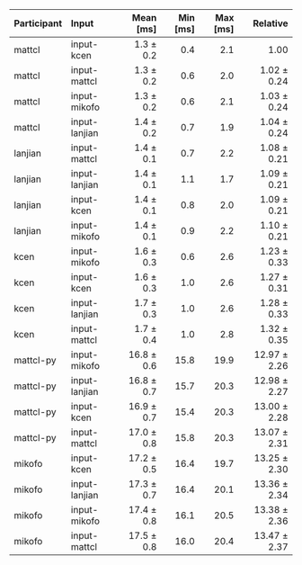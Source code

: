 | Participant | Input | Mean [ms] | Min [ms] | Max [ms] | Relative |
|:---|:---|---:|---:|---:|---:|
| mattcl | input-kcen | 1.3 ± 0.2 | 0.4 | 2.1 | 1.00 |
| mattcl | input-mattcl | 1.3 ± 0.2 | 0.6 | 2.0 | 1.02 ± 0.24 |
| mattcl | input-mikofo | 1.3 ± 0.2 | 0.6 | 2.1 | 1.03 ± 0.24 |
| mattcl | input-lanjian | 1.4 ± 0.2 | 0.7 | 1.9 | 1.04 ± 0.24 |
| lanjian | input-mattcl | 1.4 ± 0.1 | 0.7 | 2.2 | 1.08 ± 0.21 |
| lanjian | input-lanjian | 1.4 ± 0.1 | 1.1 | 1.7 | 1.09 ± 0.21 |
| lanjian | input-kcen | 1.4 ± 0.1 | 0.8 | 2.0 | 1.09 ± 0.21 |
| lanjian | input-mikofo | 1.4 ± 0.1 | 0.9 | 2.2 | 1.10 ± 0.21 |
| kcen | input-mikofo | 1.6 ± 0.3 | 0.6 | 2.6 | 1.23 ± 0.33 |
| kcen | input-kcen | 1.6 ± 0.3 | 1.0 | 2.6 | 1.27 ± 0.31 |
| kcen | input-lanjian | 1.7 ± 0.3 | 1.0 | 2.6 | 1.28 ± 0.33 |
| kcen | input-mattcl | 1.7 ± 0.4 | 1.0 | 2.8 | 1.32 ± 0.35 |
| mattcl-py | input-mikofo | 16.8 ± 0.6 | 15.8 | 19.9 | 12.97 ± 2.26 |
| mattcl-py | input-lanjian | 16.8 ± 0.7 | 15.7 | 20.3 | 12.98 ± 2.27 |
| mattcl-py | input-kcen | 16.9 ± 0.7 | 15.4 | 20.3 | 13.00 ± 2.28 |
| mattcl-py | input-mattcl | 17.0 ± 0.8 | 15.8 | 20.3 | 13.07 ± 2.31 |
| mikofo | input-kcen | 17.2 ± 0.5 | 16.4 | 19.7 | 13.25 ± 2.30 |
| mikofo | input-lanjian | 17.3 ± 0.7 | 16.4 | 20.1 | 13.36 ± 2.34 |
| mikofo | input-mikofo | 17.4 ± 0.8 | 16.1 | 20.5 | 13.38 ± 2.36 |
| mikofo | input-mattcl | 17.5 ± 0.8 | 16.0 | 20.4 | 13.47 ± 2.37 |
